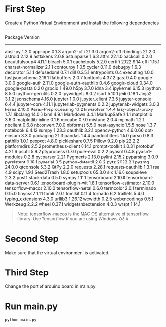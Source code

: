 
# First Step
Create a Python Virtual Environment and install the following dependencies

---

Package Version

---

absl-py 1.2.0
appnope 0.1.3
argon2-cffi 21.3.0
argon2-cffi-bindings 21.2.0
astroid 2.12.9
asttokens 2.0.8
astunparse 1.6.3
attrs 22.1.0
backcall 0.2.0
beautifulsoup4 4.11.1
bleach 5.0.1
cachetools 5.2.0
certifi 2022.9.14
cffi 1.15.1
charset-normalizer 2.1.1
contourpy 1.0.5
cycler 0.11.0
debugpy 1.6.3
decorator 5.1.1
defusedxml 0.7.1
dill 0.3.5.1
entrypoints 0.4
executing 1.0.0
fastjsonschema 2.16.1
flatbuffers 2.0.7
fonttools 4.37.2
gast 0.4.0
google 3.0.0
google-auth 2.11.0
google-auth-oauthlib 0.4.6
google-cloud 0.34.0
google-pasta 0.2.0
grpcio 1.49.0
h5py 3.7.0
idna 3.4
ipykernel 6.15.3
ipython 8.5.0
ipython-genutils 0.2.0
ipywidgets 8.0.2
isort 5.10.1
jedi 0.18.1
Jinja2 3.1.2
jsonschema 4.16.0
jupyter 1.0.0
jupyter_client 7.3.5
jupyter-console 6.4.4
jupyter-core 4.11.1
jupyterlab-pygments 0.2.2
jupyterlab-widgets 3.0.3
keras 2.10.0
Keras-Preprocessing 1.1.2
kiwisolver 1.4.4
lazy-object-proxy 1.7.1
libclang 14.0.6
lxml 4.9.1
Markdown 3.4.1
MarkupSafe 2.1.1
matplotlib 3.6.0
matplotlib-inline 0.1.6
mccabe 0.7.0
mistune 2.0.4
mpmath 1.2.1
nbclient 0.6.8
nbconvert 7.0.0
nbformat 5.5.0
nest-asyncio 1.5.5
nose 1.3.7
notebook 6.4.12
numpy 1.23.3
oauthlib 3.2.1
opencv-python 4.6.0.66
opt-einsum 3.3.0
packaging 21.3
pandas 1.4.4
pandocfilters 1.5.0
parso 0.8.3
pathlib 1.0.1
pexpect 4.8.0
pickleshare 0.7.5
Pillow 9.2.0
pip 22.2.2
platformdirs 2.5.2
prometheus-client 0.14.1
prompt-toolkit 3.0.31
protobuf 4.21.6
psutil 5.9.2
ptyprocess 0.7.0
pure-eval 0.2.2
pyasn1 0.4.8
pyasn1-modules 0.2.8
pycparser 2.21
Pygments 2.13.0
pylint 2.15.2
pyparsing 3.0.9
pyrsistent 0.18.1
pyserial 3.5
python-dateutil 2.8.2
pytz 2022.2.1
pyzmq 24.0.0
qtconsole 5.3.2
QtPy 2.2.0
requests 2.28.1
requests-oauthlib 1.3.1
rsa 4.9
scipy 1.9.1
Send2Trash 1.8.0
setuptools 65.3.0
six 1.16.0
soupsieve 2.3.2.post1
stack-data 0.5.0
sympy 1.11.1
tensorboard 2.10.0
tensorboard-data-server 0.6.1
tensorboard-plugin-wit 1.8.1
tensorflow-estimator 2.10.0
tensorflow-macos 2.10.0
tensorflow-metal 0.6.0
termcolor 2.0.1
terminado 0.15.0
tinycss2 1.1.1
tomli 2.0.1
tomlkit 0.11.4
tornado 6.2
traitlets 5.4.0
typing_extensions 4.3.0
urllib3 1.26.12
wcwidth 0.2.5
webencodings 0.5.1
Werkzeug 2.2.2
wheel 0.37.1
widgetsnbextension 4.0.3
wrapt 1.14.1

> Note: tensorflow-macos is the MAC OS alternative of tensorflow library. Use Tensorflow if you are using Windows OS.#  


# Second Step 
Make sure that the virtual environment is activated.

# Third Step
Change the port of arduino board in main.py

# Run main.py
`python main.py`
